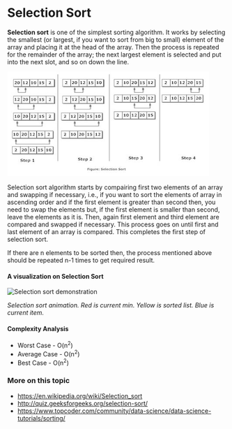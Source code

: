 # Selection Sort

**Selection sort** is one of the simplest sorting algorithm.
It works by selecting the smallest (or largest, if you want to sort from big to small) element of the array and placing it at the head of the array. Then the process is repeated for the remainder of the array; the next largest element is selected and put into the next slot, and so on down the line.

![Selection Sort](selection_sort.jpg)

Selection sort algorithm starts by compairing first two elements of an array and swapping if necessary, i.e., if you want to sort the elements of array in ascending order and if the first element is greater than second then, you need to swap the elements but, if the first element is smaller than second, leave the elements as it is. Then, again first element and third element are compared and swapped if necessary. This process goes on until first and last element of an array is compared. This completes the first step of selection sort.

If there are n elements to be sorted then, the process mentioned above should be repeated n-1 times to get required result.

#### A visualization on Selection Sort
![Selection sort demonstration](https://upload.wikimedia.org/wikipedia/commons/9/94/Selection-Sort-Animation.gif)

*Selection sort animation. Red is current min. Yellow is sorted list. Blue is current item.*

#### Complexity Analysis
- Worst Case - O(n<sup>2</sup>)
- Average Case - O(n<sup>2</sup>)
- Best Case - O(n<sup>2</sup>)

### More on this topic
- https://en.wikipedia.org/wiki/Selection_sort
- http://quiz.geeksforgeeks.org/selection-sort/
- https://www.topcoder.com/community/data-science/data-science-tutorials/sorting/

